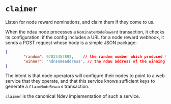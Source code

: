 # `claimer`

Listen for node reward nominations, and claim them if they come to us.

When the ndau node processes a `NominateNodeReward` transaction, it checks
its configuration: if the config includes a URL for a node reward webhook,
it sends a POST request whose body is a simple JSON package:

```json
{
		"random": 97823457892,    // the random number which produced this result
		"winner": "ndnsomeaddress", // the ndau address of the winning node
}
```

The intent is that node operators will configure their nodes to point to a
web service that they operate, and that this service knows sufficient keys to
generate a `ClaimNodeReward` transaction.

`claimer` is the canonical Ndev implementation of such a service.

